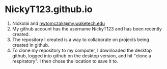 # NickyT123.github.io
1. Nickolai and nwtomczak@my.waketech.edu
2. My github account has the username NickyT123 and has been recently created.
3. The repository I created is a way to collaborate on projects being created in github.
4. To clone my repository to my computer, I downloaded the desktop github, logged into github on the desktop version, and hit "clone a respiratory". I then chose the location to save it to.